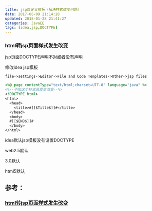 ```yaml
---
title: jsp自定义模板（解决样式改变问题）
date: 2017-06-09 21:14:28
updated: 2018-01-28 21:41:27categories: JavaEE
tags: [idea,jsp,DOCTYPE]
---
```


### html转jsp页面样式发生改变

jsp页面DOCTYPE声明不对或者没有声明

修改idea jsp模板

`file->settings->Editor->File and Code Templates->Other->jsp files`

```jsp
<%@ page contentType="text/html;charset=UTF-8" language="java" %>
<%--不加这个样式会发生改变--%>
<!DOCTYPE html>
<html>
  <head>
    <title>#[[$Title$]]#</title>
  </head>
  <body>
  #[[$END$]]#
  </body>
</html>
```

idea默认jsp模板没有设置DOCTYPE

web2.5默认<!DOCTYPE HTML PUBLIC "-//W3C//DTD HTML 4.01 Transitional//EN">

3.0默认<!DOCTYPE HTML PUBLIC "-//W3C//DTD HTML 4.01 Transitional//EN" "http://www.w3.org/TR/html4/loose.dtd">

html5默认<!DOCTYPE html>

## 参考：

### [html转jsp页面样式发生改变](http://blog.csdn.net/qq_27039233/article/details/54092450)

